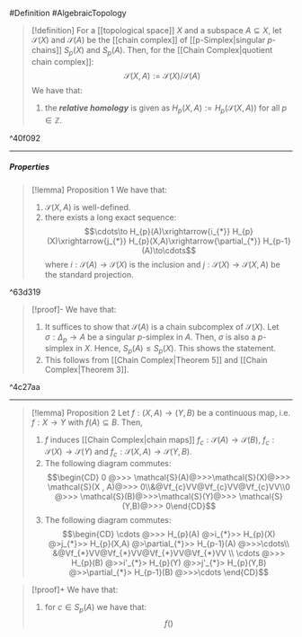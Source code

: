 #Definition #AlgebraicTopology 

> [!definition]
> For a [[topological space]] $X$ and a subspace $A\subseteq X$, let $\mathcal{S}(X)$ and $\mathcal{S}(A)$ be the [[chain complex]] of [[p-Simplex|singular $p$-chains]] $S_{p}(X)$ and $S_{p}(A)$. Then, for the [[Chain Complex|quotient chain complex]]: $$\mathcal{S}(X,A):= \mathcal{S}(X) / \mathcal{S}(A)$$
> We have that:
> 1. the ***relative homology*** is given as $H_{p}(X,A):=H_{p}(\mathcal{S}(X, A))$ for all $p\in \mathbb{Z}$.

^40f092

---
##### Properties
> [!lemma] Proposition 1
> We have that:
> 1. $\mathcal{S}(X,A)$ is well-defined.
> 2. there exists a long exact sequence: $$\cdots\to H_{p}(A)\xrightarrow{i_{*}} H_{p}(X)\xrightarrow{j_{*}} H_{p}(X,A)\xrightarrow{\partial_{*}} H_{p-1}(A)\to\cdots$$where $i:\mathcal{S}(A)\to \mathcal{S}(X)$ is the inclusion and $j:\mathcal{S}(X)\to \mathcal{S}(X,A)$ be the standard projection.

^63d319

> [!proof]-
> We have that:
> 1. It suffices to show that $\mathcal{S}(A)$ is a chain subcomplex of $\mathcal{S}(X)$. Let $\sigma:\Delta_{p}\to A$ be a singular $p$-simplex in $A$. Then, $\sigma$ is also a $p$-simplex in $X$. Hence, $S_{p}(A)\leq S_{p}(X)$. This shows the statement.
> 2. This follows from [[Chain Complex|Theorem 5]] and [[Chain Complex|Theorem 3]].

^4c27aa

---
> [!lemma] Proposition 2
> Let $f:(X,A)\to(Y,B)$ be a continuous map, i.e. $f:X\to Y$ with $f(A)\subseteq B$. Then,
> 1. $f$ induces [[Chain Complex|chain maps]] $f_{c}:\mathcal{S}(A)\to \mathcal{S}(B)$, $f_{c}:\mathcal{S}(X)\to \mathcal{S}(Y)$ and $f_{c}:\mathcal{S}(X,A)\to \mathcal{S}(Y,B)$. 
> 2. The following diagram commutes:$$\begin{CD}
>    0 @>>> \mathcal{S}(A)@>>>\mathcal{S}(X)@>>> \mathcal{S}(X , A)@>>> 0\\&@Vf_{c}VV@Vf_{c}VV@Vf_{c}VV\\0 @>>> \mathcal{S}(B)@>>>\mathcal{S}(Y)@>>> \mathcal{S}(Y,B)@>>> 0\end{CD}$$
> 3. The following diagram commutes:$$\begin{CD}
  \cdots @>>> H_{p}(A) @>i_{*}>> H_{p}(X) @>j_{*}>> H_{p}(X,A) @>\partial_{*}>> H_{p-1}(A) @>>>\cdots\\
  &@Vf_{*}VV@Vf_{*}VV@Vf_{*}VV@Vf_{*}VV
  \\ \cdots @>>> H_{p}(B) @>>i'_{*}> H_{p}(Y) @>>j'_{*}> H_{p}(Y,B) @>>\partial_{*}> H_{p-1}(B) @>>>\cdots
  \end{CD}$$

> [!proof]+
> We have that:
> 1. for $c\in S_{p}(A)$ we have that: $$f()$$